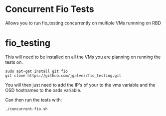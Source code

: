 Concurrent Fio Tests
==============

Allows you to run fio_testing concurrently on multiple VMs runnning on RBD

fio_testing
===========

This will need to be installed on all the VMs you are planning on running the tests on. 

	sudo apt-get install git fio
	git clone https://github.com/jgalvez/fio_testing.git

You will then just need to add the IP's of your to the vms variable and the OSD hostnames to the osds variable. 

Can then run the tests with:

	./concurrent-fio.sh
